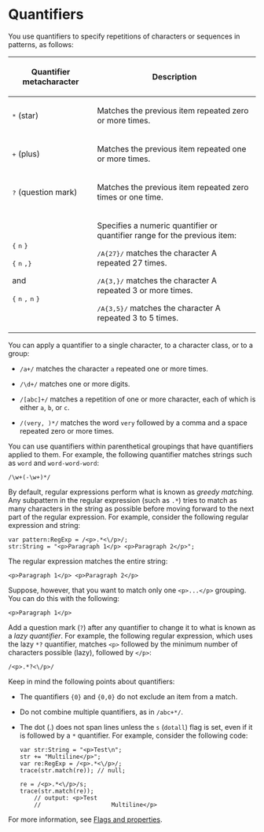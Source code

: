 # Quantifiers

You use quantifiers to specify repetitions of characters or sequences in
patterns, as follows:

<table>
<thead>
    <tr>
        <th><p>Quantifier metacharacter</p></th>
        <th><p>Description</p></th>
    </tr>
    </thead>
<tbody>
    <tr>
        <td ><p><samp>*</samp>
        (star)</p></td>
        <td ><p>Matches the
        previous item repeated zero or more times.</p></td>
    </tr>
    <tr>
        <td ><p><samp>+</samp>
        (plus)</p></td>
        <td ><p>Matches the
        previous item repeated one or more times.</p></td>
    </tr>
    <tr>
        <td ><p><samp>?</samp>
        (question mark)</p></td>
        <td ><p>Matches the
        previous item repeated zero times or one time.</p></td>
    </tr>
    <tr>
        <td ><p><samp>{</samp>
        <samp>n</samp>
        <samp>}</samp></p>
        <p><samp>{</samp>
        <samp>n</samp>
        <samp>,}</samp></p>
        <p>and</p>
        <p><samp>{</samp>
        <samp>n</samp>
        <samp>,</samp>
        <samp>n</samp>
        <samp>}</samp></p></td>
        <td ><p>Specifies a
        numeric quantifier or quantifier range for the previous item:</p>
        <p><samp>/A{27}/</samp> matches the
        character A repeated 27 times.</p>
        <p><samp>/A{3,}/</samp> matches the
        character A repeated 3 or more times.</p>
        <p><samp>/A{3,5}/</samp> matches
        the character A repeated 3 to 5 times.</p></td>
    </tr>
</tbody>
</table>

You can apply a quantifier to a single character, to a character class, or to a
group:

- `/a+/` matches the character `a` repeated one or more times.

- `/\d+/` matches one or more digits.

- `/[abc]+/` matches a repetition of one or more character, each of which is
  either `a`, `b`, or `c`.

- `/(very, )*/` matches the word `very` followed by a comma and a space repeated
  zero or more times.

You can use quantifiers within parenthetical groupings that have quantifiers
applied to them. For example, the following quantifier matches strings such as
`word` and `word-word-word`:

    /\w+(-\w+)*/

By default, regular expressions perform what is known as _greedy matching._ Any
subpattern in the regular expression (such as `.*`) tries to match as many
characters in the string as possible before moving forward to the next part of
the regular expression. For example, consider the following regular expression
and string:

    var pattern:RegExp = /<p>.*<\/p>/;
    str:String = "<p>Paragraph 1</p> <p>Paragraph 2</p>";

The regular expression matches the entire string:

    <p>Paragraph 1</p> <p>Paragraph 2</p>

Suppose, however, that you want to match only one `<p>...</p>` grouping. You can
do this with the following:

    <p>Paragraph 1</p>

Add a question mark (`?`) after any quantifier to change it to what is known as
a _lazy quantifier_. For example, the following regular expression, which uses
the lazy `*?` quantifier, matches `<p>` followed by the minimum number of
characters possible (lazy), followed by `</p>`:

    /<p>.*?<\/p>/

Keep in mind the following points about quantifiers:

- The quantifiers `{0}` and `{0,0}` do not exclude an item from a match.

- Do not combine multiple quantifiers, as in `/abc+*/`.

- The dot (.) does not span lines unless the `s` (`dotall`) flag is set, even if
  it is followed by a `*` quantifier. For example, consider the following code:

      var str:String = "<p>Test\n";
      str += "Multiline</p>";
      var re:RegExp = /<p>.*<\/p>/;
      trace(str.match(re)); // null;

      re = /<p>.*<\/p>/s;
      trace(str.match(re));
          // output: <p>Test
          //                    Multiline</p>

For more information, see [Flags and properties](./flags-and-properties.md).
